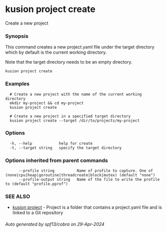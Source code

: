 # kusion project create

Create a new project

### Synopsis

This command creates a new project.yaml file under the target directory which by default is the current working directory.

 Note that the target directory needs to be an empty directory.

```
kusion project create
```

### Examples

```
  # Create a new project with the name of the current working directory
  mkdir my-project && cd my-project
  kusion project create
  
  # Create a new project in a specified target directory
  kusion project create --target /dir/to/projects/my-project
```

### Options

```
  -h, --help            help for create
  -t, --target string   specify the target directory
```

### Options inherited from parent commands

```
      --profile string          Name of profile to capture. One of (none|cpu|heap|goroutine|threadcreate|block|mutex) (default "none")
      --profile-output string   Name of the file to write the profile to (default "profile.pprof")
```

### SEE ALSO

* [kusion project](kusion-project.md)	 - Project is a folder that contains a project.yaml file and is linked to a Git repository

###### Auto generated by spf13/cobra on 29-Apr-2024
